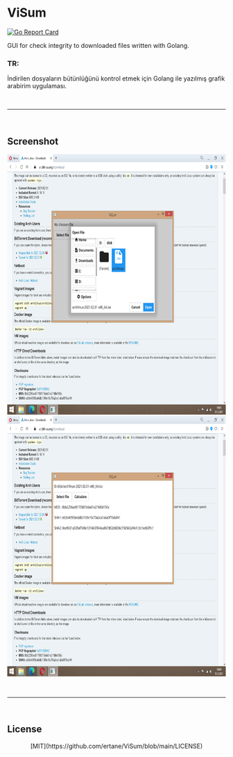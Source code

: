 # ViSum
[![Go Report Card](https://goreportcard.com/badge/github.com/ertane/ViSum)](https://goreportcard.com/report/github.com/ertane/ViSum)

GUI for check integrity to downloaded files written with Golang.
 
### TR: 
İndirilen dosyaların bütünlüğünü kontrol etmek için Golang ile yazılmış grafik arabirim uygulaması.

 
<br>
<hr>
<br>

Screenshot
----------
<p align="center">
<img src="./Screenshot/Sample1.png" width="800" height="600" alt="Select file">
<img src="./Screenshot/Sample2.png" width="800" height="600" alt="Checksum">
</p>

<br>
<hr>
<br>

## License
<p align="center">
 [MIT](https://github.com/ertane/ViSum/blob/main/LICENSE)
</p>
